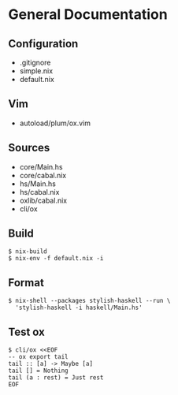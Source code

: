 # General Documentation

## Configuration
-   .gitignore
-   simple.nix
-   default.nix

## Vim
-   autoload/plum/ox.vim

## Sources
-   core/Main.hs
-   core/cabal.nix
-   hs/Main.hs
-   hs/cabal.nix
-   oxlib/cabal.nix
-   cli/ox

## Build
    $ nix-build
    $ nix-env -f default.nix -i

## Format
    $ nix-shell --packages stylish-haskell --run \
      'stylish-haskell -i haskell/Main.hs'

## Test ox
    $ cli/ox <<EOF
    -- ox export tail
    tail :: [a] -> Maybe [a]
    tail [] = Nothing
    tail (a : rest) = Just rest
    EOF
